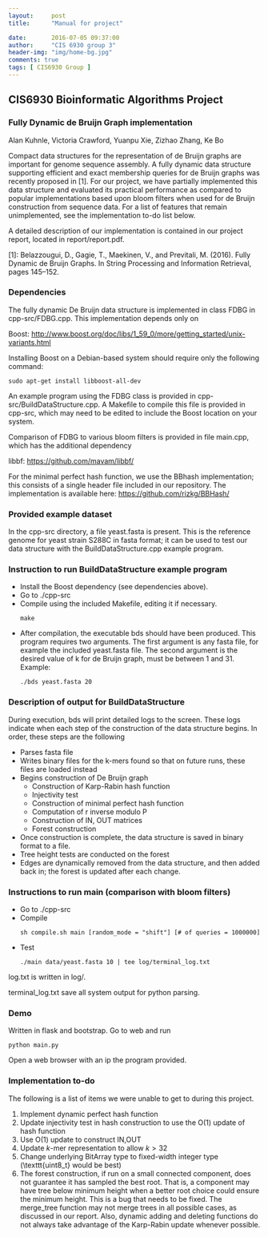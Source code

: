```yaml
---
layout:     post
title:      "Manual for project"

date:       2016-07-05 09:37:00
author:     "CIS 6930 group 3"
header-img: "img/home-bg.jpg"
comments: true
tags: [ CIS6930 Group ]
---
```

## CIS6930 Bioinformatic Algorithms Project
### Fully Dynamic de Bruijn Graph implementation

Alan Kuhnle, Victoria Crawford, Yuanpu Xie, Zizhao Zhang, Ke Bo

Compact data structures for the representation of de Bruijn graphs are important for genome sequence assembly. A fully dynamic data structure supporting efficient and exact membership queries for de Bruijn graphs was recently proposed in [1]. For our project, we have partially implemented this data structure and evaluated its practical performance as compared to popular implementations based upon bloom filters when used for de Bruijn construction from sequence data. For a list of features that remain unimplemented, see the implementation to-do list below.

A detailed description of our implementation is contained in our project report, located in report/report.pdf.

[1]: Belazzougui, D., Gagie, T., Maekinen, V., and Previtali, M. (2016). Fully Dynamic de Bruijn Graphs. In String Processing and Information Retrieval, pages 145–152.

### Dependencies
The fully dynamic De Bruijn data structure is implemented in class FDBG in cpp-src/FDBG.cpp.
This implementation depends only on

Boost: http://www.boost.org/doc/libs/1_59_0/more/getting_started/unix-variants.html

Installing Boost on a Debian-based system should require only the following command:
   ```
   sudo apt-get install libboost-all-dev
   ```

An example program using the FDBG class is provided in cpp-src/BuildDataStructure.cpp. A Makefile to compile this file is provided in cpp-src, which may need to be edited to include the Boost location on your system.

Comparison of FDBG to various bloom filters is provided in file main.cpp, which has the additional
dependency

libbf: https://github.com/mavam/libbf/ 

For the minimal perfect hash function, we use the BBhash implementation; this consists of a single header file included in our repository. The implementation is available here: https://github.com/rizkg/BBHash/

### Provided example dataset
In the cpp-src directory, a file yeast.fasta is present. This is the reference genome for yeast strain S288C in fasta format; it can be used to test our data structure with the BuildDataStructure.cpp example program.

### Instruction to run BuildDataStructure example program
- Install the Boost dependency (see dependencies above).
- Go to ./cpp-src
- Compile using the included Makefile, editing it if necessary.
    ```
    make
    ```
- After compilation, the executable bds should have been produced. This program requires two arguments.
The first argument is any fasta file, for example the included yeast.fasta file. The second argument
is the desired value of k for de Bruijn graph, must be between 1 and 31.
Example:
    ```
    ./bds yeast.fasta 20
    ```

### Description of output for BuildDataStructure
During execution, bds will print detailed logs to the screen. These logs indicate when each step of the construction of the data structure begins. In order, these steps are the following
- Parses fasta file
- Writes binary files for the k-mers found so that on future runs, these files are loaded instead
- Begins construction of De Bruijn graph
  + Construction of Karp-Rabin hash function
  + Injectivity test
  + Construction of minimal perfect hash function
  + Computation of r inverse modulo P
  + Construction of IN, OUT matrices
  + Forest construction
- Once construction is complete, the data structure is saved in binary format to a file.
- Tree height tests are conducted on the forest
- Edges are dynamically removed from the data structure, and then added back in;
  the forest is updated after each change.


### Instructions to run main (comparison with bloom filters)
- Go to ./cpp-src
- Compile
    ```
    sh compile.sh main [random_mode = "shift"] [# of queries = 1000000] 
    ```
- Test
    ```
    ./main data/yeast.fasta 10 | tee log/terminal_log.txt
    ```

log.txt is written in log/.

terminal_log.txt save all system output for python parsing.

### Demo
Written in flask and bootstrap. Go to web and run 
```
python main.py
```
Open a web browser with an ip the program provided.

### Implementation to-do
The following is a list of items
we were unable to get to during this project.
1. Implement dynamic perfect hash function
2. Update injectivity test in hash construction to use the O(1) update of hash function
3. Use O(1) update to construct IN,OUT
4. Update $k$-mer representation to allow $k > 32$
5. Change underlying BitArray type to fixed-width integer type (\texttt{uint8\_t} would be best)
6. The forest construction, if run on a small connected component, does not guarantee it has sampled the best root. That is, a component may have tree below minimum height when a better root choice could ensure the minimum height. This is a bug that needs to be fixed.
The merge_tree function may not merge trees in all possible cases, as discussed in our report. Also, dynamic adding and deleting functions do not always take advantage of the Karp-Rabin update whenever possible.